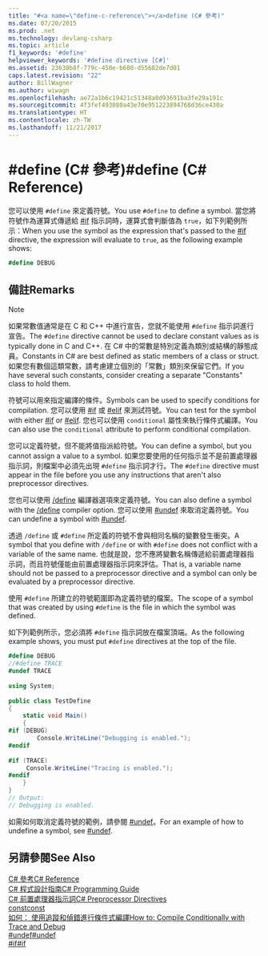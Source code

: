 ```yaml
---
title: "#<a name=\"define-c-reference\"></a>define (C# 參考)"
ms.date: 07/20/2015
ms.prod: .net
ms.technology: devlang-csharp
ms.topic: article
f1_keywords: '#define'
helpviewer_keywords: '#define directive [C#]'
ms.assetid: 23638b8f-779c-450e-b600-d55682de7d01
caps.latest.revision: "22"
author: BillWagner
ms.author: wiwagn
ms.openlocfilehash: ae72a1b6c19421c51348a0d93691ba3fe29a191c
ms.sourcegitcommit: 4f3fef493080a43e70e951223894768d36ce430a
ms.translationtype: HT
ms.contentlocale: zh-TW
ms.lasthandoff: 11/21/2017
---
```

# <a name="define-c-reference"></a><span data-ttu-id="e1d15-102">#define (C# 參考)</span><span class="sxs-lookup"><span data-stu-id="e1d15-102">#define (C# Reference)</span></span>
<span data-ttu-id="e1d15-103">您可以使用 `#define` 來定義符號。</span><span class="sxs-lookup"><span data-stu-id="e1d15-103">You use `#define` to define a symbol.</span></span> <span data-ttu-id="e1d15-104">當您將符號作為運算式傳遞給 [#if](../../../csharp/language-reference/preprocessor-directives/preprocessor-if.md) 指示詞時，運算式會判斷值為 `true`，如下列範例所示：</span><span class="sxs-lookup"><span data-stu-id="e1d15-104">When you use the symbol as the expression that's passed to the [#if](../../../csharp/language-reference/preprocessor-directives/preprocessor-if.md) directive, the expression will evaluate to `true`, as the following example shows:</span></span>  
 
 ```csharp
 #define DEBUG
 ```
  
## <a name="remarks"></a><span data-ttu-id="e1d15-105">備註</span><span class="sxs-lookup"><span data-stu-id="e1d15-105">Remarks</span></span>  
  
> [!NOTE]
>  <span data-ttu-id="e1d15-106">如果常數值通常是在 C 和 C++ 中進行宣告，您就不能使用 `#define` 指示詞進行宣告。</span><span class="sxs-lookup"><span data-stu-id="e1d15-106">The `#define` directive cannot be used to declare constant values as is typically done in C and C++.</span></span> <span data-ttu-id="e1d15-107">在 C# 中的常數是特別定義為類別或結構的靜態成員。</span><span class="sxs-lookup"><span data-stu-id="e1d15-107">Constants in C# are best defined as static members of a class or struct.</span></span> <span data-ttu-id="e1d15-108">如果您有數個這類常數，請考慮建立個別的「常數」類別來保留它們。</span><span class="sxs-lookup"><span data-stu-id="e1d15-108">If you have several such constants, consider creating a separate "Constants" class to hold them.</span></span>  
  
 <span data-ttu-id="e1d15-109">符號可以用來指定編譯的條件。</span><span class="sxs-lookup"><span data-stu-id="e1d15-109">Symbols can be used to specify conditions for compilation.</span></span> <span data-ttu-id="e1d15-110">您可以使用 [#if](../../../csharp/language-reference/preprocessor-directives/preprocessor-if.md) 或 [#elif](../../../csharp/language-reference/preprocessor-directives/preprocessor-elif.md) 來測試符號。</span><span class="sxs-lookup"><span data-stu-id="e1d15-110">You can test for the symbol with either [#if](../../../csharp/language-reference/preprocessor-directives/preprocessor-if.md) or [#elif](../../../csharp/language-reference/preprocessor-directives/preprocessor-elif.md).</span></span> <span data-ttu-id="e1d15-111">您也可以使用 `conditional` 屬性來執行條件式編譯。</span><span class="sxs-lookup"><span data-stu-id="e1d15-111">You can also use the `conditional` attribute to perform conditional compilation.</span></span>  
  
 <span data-ttu-id="e1d15-112">您可以定義符號，但不能將值指派給符號。</span><span class="sxs-lookup"><span data-stu-id="e1d15-112">You can define a symbol, but you cannot assign a value to a symbol.</span></span> <span data-ttu-id="e1d15-113">如果您要使用的任何指示並不是前置處理器指示詞，則檔案中必須先出現 `#define` 指示詞才行。</span><span class="sxs-lookup"><span data-stu-id="e1d15-113">The `#define` directive must appear in the file before you use any instructions that aren't also preprocessor directives.</span></span>  
  
 <span data-ttu-id="e1d15-114">您也可以使用 [/define](../../../csharp/language-reference/compiler-options/define-compiler-option.md) 編譯器選項來定義符號。</span><span class="sxs-lookup"><span data-stu-id="e1d15-114">You can also define a symbol with the [/define](../../../csharp/language-reference/compiler-options/define-compiler-option.md) compiler option.</span></span> <span data-ttu-id="e1d15-115">您可以使用 [#undef](../../../csharp/language-reference/preprocessor-directives/preprocessor-undef.md) 來取消定義符號。</span><span class="sxs-lookup"><span data-stu-id="e1d15-115">You can undefine a symbol with [#undef](../../../csharp/language-reference/preprocessor-directives/preprocessor-undef.md).</span></span>  
  
 <span data-ttu-id="e1d15-116">透過 `/define` 或 `#define` 所定義的符號不會與相同名稱的變數發生衝突。</span><span class="sxs-lookup"><span data-stu-id="e1d15-116">A symbol that you define with `/define` or with `#define` does not conflict with a variable of the same name.</span></span> <span data-ttu-id="e1d15-117">也就是說，您不應將變數名稱傳遞給前置處理器指示詞，而且符號僅能由前置處理器指示詞來評估。</span><span class="sxs-lookup"><span data-stu-id="e1d15-117">That is, a variable name should not be passed to a preprocessor directive and a symbol can only be evaluated by a preprocessor directive.</span></span>  
  
 <span data-ttu-id="e1d15-118">使用 `#define` 所建立的符號範圍即為定義符號的檔案。</span><span class="sxs-lookup"><span data-stu-id="e1d15-118">The scope of a symbol that was created by using `#define` is the file in which the symbol was defined.</span></span>  
  
 <span data-ttu-id="e1d15-119">如下列範例所示，您必須將 `#define` 指示詞放在檔案頂端。</span><span class="sxs-lookup"><span data-stu-id="e1d15-119">As the following example shows, you must put `#define` directives at the top of the file.</span></span>  
  
```csharp  
#define DEBUG  
//#define TRACE  
#undef TRACE  
  
using System;  
  
public class TestDefine  
{  
    static void Main()  
    {  
#if (DEBUG)  
        Console.WriteLine("Debugging is enabled.");  
#endif  
  
#if (TRACE)  
     Console.WriteLine("Tracing is enabled.");  
#endif  
    }  
}  
// Output:  
// Debugging is enabled.  
```  
  
 <span data-ttu-id="e1d15-120">如需如何取消定義符號的範例，請參閱 [#undef](../../../csharp/language-reference/preprocessor-directives/preprocessor-undef.md)。</span><span class="sxs-lookup"><span data-stu-id="e1d15-120">For an example of how to undefine a symbol, see [#undef](../../../csharp/language-reference/preprocessor-directives/preprocessor-undef.md).</span></span>  
  
## <a name="see-also"></a><span data-ttu-id="e1d15-121">另請參閱</span><span class="sxs-lookup"><span data-stu-id="e1d15-121">See Also</span></span>  
 [<span data-ttu-id="e1d15-122">C# 參考</span><span class="sxs-lookup"><span data-stu-id="e1d15-122">C# Reference</span></span>](../../../csharp/language-reference/index.md)  
 [<span data-ttu-id="e1d15-123">C# 程式設計指南</span><span class="sxs-lookup"><span data-stu-id="e1d15-123">C# Programming Guide</span></span>](../../../csharp/programming-guide/index.md)  
 [<span data-ttu-id="e1d15-124">C# 前置處理器指示詞</span><span class="sxs-lookup"><span data-stu-id="e1d15-124">C# Preprocessor Directives</span></span>](../../../csharp/language-reference/preprocessor-directives/index.md)  
 [<span data-ttu-id="e1d15-125">const</span><span class="sxs-lookup"><span data-stu-id="e1d15-125">const</span></span>](../../../csharp/language-reference/keywords/const.md)  
 [<span data-ttu-id="e1d15-126">如何： 使用追蹤和偵錯進行條件式編譯</span><span class="sxs-lookup"><span data-stu-id="e1d15-126">How to: Compile Conditionally with Trace and Debug</span></span>](../../../framework/debug-trace-profile/how-to-compile-conditionally-with-trace-and-debug.md)  
 [<span data-ttu-id="e1d15-127">#undef</span><span class="sxs-lookup"><span data-stu-id="e1d15-127">#undef</span></span>](../../../csharp/language-reference/preprocessor-directives/preprocessor-undef.md)  
 [<span data-ttu-id="e1d15-128">#if</span><span class="sxs-lookup"><span data-stu-id="e1d15-128">#if</span></span>](../../../csharp/language-reference/preprocessor-directives/preprocessor-if.md)
